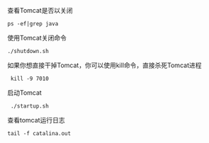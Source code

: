 

查看Tomcat是否以关闭

```
ps -ef|grep java
```

使用Tomcat关闭命令

```
./shutdown.sh
```

如果你想直接干掉Tomcat，你可以使用kill命令，直接杀死Tomcat进程

```
 kill -9 7010
```

启动Tomcat

```
 ./startup.sh 
```

查看tomcat运行日志

```
tail -f catalina.out
```

